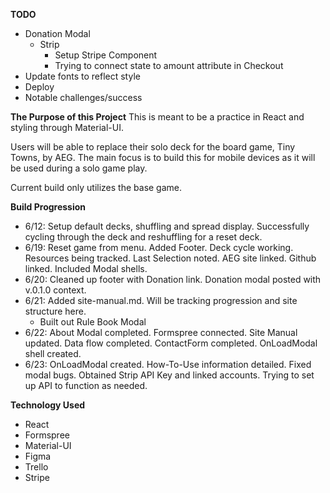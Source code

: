**TODO**
- Donation Modal
  - Strip
    - Setup Stripe Component
    - Trying to connect state to amount attribute in Checkout
- Update fonts to reflect style
- Deploy
- Notable challenges/success

**The Purpose of this Project**
This is meant to be a practice in React and styling through Material-UI.

Users will be able to replace their solo deck for the board game, Tiny Towns, by AEG.  The main focus is to build this for mobile devices as it will be used during a solo game play.

Current build only utilizes the base game.

**Build Progression**
- 6/12: Setup default decks, shuffling and spread display.  Successfully cycling through the deck and reshuffling for a reset deck.
- 6/19: Reset game from menu.  Added Footer.  Deck cycle working.  Resources being tracked.  Last Selection noted.  AEG site linked.  Github linked.  Included Modal shells.
- 6/20: Cleaned up footer with Donation link.  Donation modal posted with v.0.1.0 context.
- 6/21: Added site-manual.md.  Will be tracking progression and site structure here.
  - Built out Rule Book Modal
- 6/22: About Modal completed.  Formspree connected.  Site Manual updated.  Data flow completed.  ContactForm completed.  OnLoadModal shell created.
- 6/23: OnLoadModal created.  How-To-Use information detailed.  Fixed modal bugs.  Obtained Strip API Key and linked accounts.  Trying to set up API to function as needed.

**Technology Used**
- React
- Formspree
- Material-UI
- Figma
- Trello
- Stripe